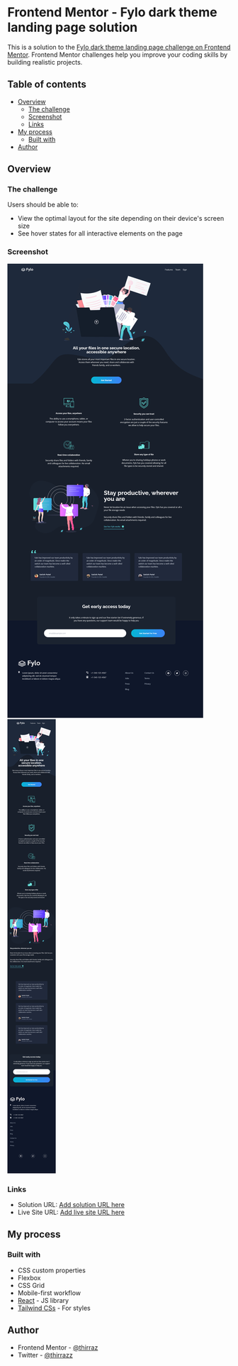 # Frontend Mentor - Fylo dark theme landing page solution

This is a solution to the [Fylo dark theme landing page challenge on Frontend Mentor](https://www.frontendmentor.io/challenges/fylo-dark-theme-landing-page-5ca5f2d21e82137ec91a50fd). Frontend Mentor challenges help you improve your coding skills by building realistic projects.

## Table of contents

-    [Overview](#overview)
     -    [The challenge](#the-challenge)
     -    [Screenshot](#screenshot)
     -    [Links](#links)
-    [My process](#my-process)
     -    [Built with](#built-with)
-    [Author](#author)

## Overview

### The challenge

Users should be able to:

-    View the optimal layout for the site depending on their device's screen size
-    See hover states for all interactive elements on the page

### Screenshot

![Desktop Screenshot](./desktop.png)
![Mobile Screenshot](./mobile.png)

### Links

-    Solution URL: [Add solution URL here](https://github.com/thirraz/fylo-dark-theme-landing-page)
-    Live Site URL: [Add live site URL here](https://your-live-site-url.com)

## My process

### Built with

-    CSS custom properties
-    Flexbox
-    CSS Grid
-    Mobile-first workflow
-    [React](https://reactjs.org/) - JS library
-    [Tailwind CSs](https://tailwindcss.com/) - For styles

## Author

-    Frontend Mentor - [@thirraz](https://www.frontendmentor.io/profile/thirraz)
-    Twitter - [@thirrazz](https://www.twitter.com/thirrazz)
